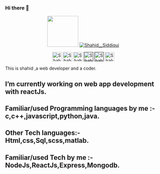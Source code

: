 ### Hi there 👋
<p align="center">
<img src='https://user-images.githubusercontent.com/5713670/87202985-820dcb80-c2b6-11ea-9f56-7ec461c497c3.gif' width='100"'>
<a href="https://shahid92.netlify.app/" target="blank"><img src="https://img.shields.io/badge/Website-Shahid__Siddiqui-ff4878?style=for-the-badge&logo=appveyor" alt="Shahid__Siddiqui" /></a>
</p>

<p align="center">
<a href="https://codepen.io/shahid_Ali_siddiqui" target="blank"><img align="center" src="https://cdn.jsdelivr.net/npm/simple-icons@3.0.1/icons/codepen.svg" alt="Shahid__Siddiqui" height="30" width="30" /></a>
<a href="https://dev.to/shahidalisiddiqui" target="blank"><img align="center" src="https://cdn.jsdelivr.net/npm/simple-icons@3.0.1/icons/dev-dot-to.svg" alt="Shahid__Siddiqui" height="30" width="30" /></a>
<a href="https://www.linkedin.com/in/shahid-siddiqui-a49397194/" target="blank"><img align="center" src="https://cdn.jsdelivr.net/npm/simple-icons@3.0.1/icons/linkedin.svg" alt="Shahid__Siddiqui" height="30" width="30" /></a>
<a href="" target="blank"><img align="center" src="https://cdn.jsdelivr.net/npm/simple-icons@3.0.1/icons/facebook.svg" alt="Shahid__Siddiqui" height="30" width="30" /></a>
<a href="" target="blank"><img align="center" src="https://cdn.jsdelivr.net/npm/simple-icons@3.0.1/icons/instagram.svg" alt="Shahid__Siddiqui" height="30" width="30" /></a>
<a href="https://www.hackerearth.com/@shahid_siddiqui92" target="blank"><img align="center" src="https://cdn.jsdelivr.net/npm/simple-icons@3.0.1/icons/hackerearth.svg" alt="Shahid__Siddiqui" height="30" width="30" /></a>
</p>

 </p>
    

   This is shahid ,a web developer and a coder.
## I’m currently working on web app development with reactJs.
## Familiar/used Programming languages by me :- c,c++,javascript,python,java.
## Other Tech languages:- Html,css,Sql,scss,matlab.
## Familiar/used Tech by me :- NodeJs,ReactJs,Express,Mongodb.
